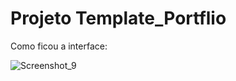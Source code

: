 # Projeto Template_Portflio 

Como ficou a interface: 


![Screenshot_9](https://user-images.githubusercontent.com/75262645/138165677-e39dbbba-8352-450a-b10c-1f2861786a11.png)

